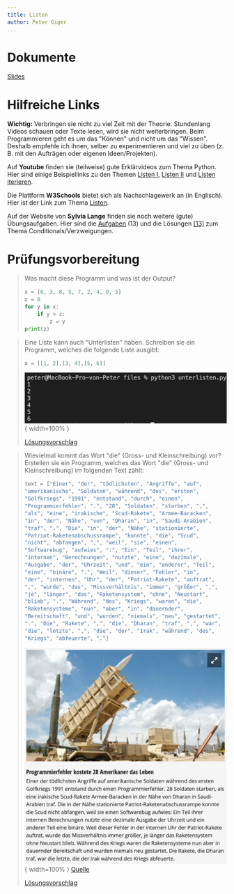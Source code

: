 ```yaml
---
title: Listen
author: Peter Giger
...
```


# Dokumente

[Slides](slides.html)


# Hilfreiche Links

**Wichtig:** Verbringen sie nicht zu viel Zeit mit der Theorie. Stundenlang Videos schauen oder Texte lesen, wird sie nicht weiterbringen. Beim Programmieren geht es um das "Können" und nicht um das "Wissen". Deshalb empfehle ich ihnen, selber zu experimentieren und viel zu üben (z. B. mit den Aufträgen oder eigenen Ideen/Projekten).

Auf **Youtube** finden sie (teilweise) gute Erklärvideos zum Thema Python. Hier sind einige Beispiellinks zu den Themen [Listen I](https://www.youtube.com/watch?v=ihF8bZoauBs&list=PL_pqkvxZ6ho3u8PJAsUU-rOAQ74D0TqZB&index=14), [Listen II](https://www.youtube.com/watch?v=_XzWPXvya2w&list=PL_pqkvxZ6ho3u8PJAsUU-rOAQ74D0TqZB&index=15) und [Listen iterieren](https://www.youtube.com/watch?v=ISo1uqLcVw8&list=PL_pqkvxZ6ho3u8PJAsUU-rOAQ74D0TqZB&index=16).

Die Plattform **W3Schools** bietet sich als Nachschlagewerk an (in Englisch). Hier ist der Link zum Thema [Listen](https://www.w3schools.com/python/python_lists.asp).

Auf der Website von **Sylvia Lange** finden sie noch weitere (gute) Übungsaufgaben. Hier sind die [Aufgaben](https://sylvialange.de/python/Programmieraufgaben.pdf) (13) und die Lösungen
[[13]](https://sylvialange.de/python/python3/listen/WahlprogrammListen.py)
zum Thema Conditionals/Verzweigungen.


# Prüfungsvorbereitung

> Was macht diese Programm und was ist der Output?
> ```python
> x = [6, 3, 8, 5, 7, 2, 4, 0, 5]
> z = 0
> for y in x:
>     if y > z:
>         z = y
> print(z)
> ```

> Eine Liste kann auch "Unterlisten" haben. Schreiben sie ein Programm, welches die folgende Liste ausgibt:
> ```python
> x = [[1, 2],[3, 4],[5, 6]]
> ```
> ![](images/unterlisten.png){ width=100% }
> 
> [Lösungsvorschlag](files/unterlisten.py)

> Wievielmal kommt das Wort "die" (Gross- und Kleinschreibung) vor?
> Erstellen sie ein Programm, welches das Wort "die" (Gross- und Kleinschreibung) im folgenden Text zählt:
>
> ```python
> text = ["Einer", "der", "tödlichsten", "Angriffe", "auf", 
> "amerikanische", "Soldaten", "während", "des", "ersten", 
> "Golfkriegs", "1991", "entstand", "durch", "einen", 
> "Programmierfehler", ".", "28", "Soldaten", "starben", ",", 
> "als", "eine", "irakische", "Scud-Rakete", "Armee-Baracken", 
> "in", "der", "Nähe", "von", "Dharan", "in", "Saudi-Arabien", 
> "traf", ".", "Die", "in", "der", "Nähe", "stationierte",
> "Patriot-Raketenabschussrampe", "konnte", "die", "Scud", 
> "nicht", "abfangen", ",", "weil", "sie", "einen", 
> "Softwarebug", "aufwies", ":", "Ein", "Teil", "ihrer", 
> "internen", "Berechnungen", "nutzte", "eine", "dezimale",
> "Ausgabe", "der", "Uhrzeit", "und", "ein", "anderer", "Teil", 
> "eine", "binäre", ".", "Weil", "dieser", "Fehler", "in", 
> "der", "internen", "Uhr", "der", "Patriot-Rakete", "auftrat", 
> ",", "wurde", "das", "Missverhältnis", "immer", "größer", ",", 
> "je", "länger", "das", "Raketensystem", "ohne", "Neustart", 
> "blieb", ".", "Während", "des", "Kriegs", "waren", "die", 
> "Raketensysteme", "nun", "aber", "in", "dauernder", 
> "Bereitschaft", "und", "wurden", "niemals", "neu", "gestartet", 
> ".", "Die", "Rakete", ",", "die", "Dharan", "traf", ",", "war", 
> "die", "letzte", ",", "die", "der", "Irak", "während", "des", 
> "Kriegs", "abfeuerte", "."]
> ```
>
> ![](images/geschichte.png){ width=100% }
> [Quelle](https://www.computerwoche.de/a/13-wirklich-wahre-it-geschichten,3218843)
> 
> [Lösungsvorschlag](files/woerter_zaehlen.py)